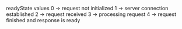 


readyState values
0 -> request not initialized
1 -> server connection established
2 -> request received
3 -> processing request
4 -> request finished and response is ready
